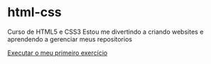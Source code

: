 # html-css
Curso de HTML5 e CSS3
Estou me divertindo a criando websites e aprendendo a gerenciar meus repositorios

<a href="ex001/index.html">Executar o meu primeiro exercício</a>
